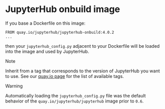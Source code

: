 # JupyterHub onbuild image

If you base a Dockerfile on this image:

    FROM quay.io/jupyterhub/jupyterhub-onbuild:4.0.2
    ...

then your `jupyterhub_config.py` adjacent to your Dockerfile will be loaded into the image and used by JupyterHub.

> [!NOTE]
> Inherit from a tag that corresponds to the version of JupyterHub you want to use.
> See our [quay.io page](https://quay.io/repository/jupyterhub/jupyterhub?tab=tags) for the list of
> available tags.

> [!WARNING]
> Automatically loading the `jupyterhub_config.py` file was the default behavior of the `quay.io/jupyterhub/jupyterhub`
> image prior to `0.6`.

